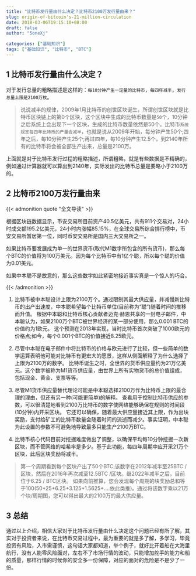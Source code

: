 ```yaml
---
title: "比特币发行量由什么决定？比特币2100万发行量由来？"
slug: origin-of-bitcoin's-21-million-circulation
date: 2018-03-06T19:15:10+08:00
draft: false
author: "5oneXj"

categories: ["基础知识"]
tags: ["基础知识", "比特币", "BTC"]
---
```


## 1 比特币发行量由什么决定？
对于发行总量的粗略描述是这样的：`每10分钟产生一定量的比特币`，`每四年减半`，`发行总量上限是2100万枚`。

> 说说减半的规律，2009年1月比特币的创世区块诞生，所谓创世区块就是比特币区块链上的第0个区块，这个区块中生成的比特币数量是`50`个，10分钟之后系统上会出现下一个区块，生成的比特币数量依然是50个。比特币`系统规定每四年比特币的产量会减半`，也就是说从2009年开始，每分钟产生50个;四年之后，每10分钟产生25个;再过四年，每10分钟产生12.5个，到2140年所有的比特币将会被全部生产出来，总量是2100万。

上面就是对于比特币发行过程的粗略描述，所谓粗略，就是有些数据是不精确的，例如通过计算器就可以算出到2140年，实际发出的比特币总量是要略小于2100万的。

## 2 比特币2100万发行量由来
{{< admonition quote "全文导读" >}}

根据区块链数据显示，币安交易所目前资产40.5亿美元，共有911个交易对，24小时成交额195.2亿美元，24小时内涨幅85.15%，在全球交易所综合排行榜中，币安交易所暂居第一位，同时币安交易所是国内三大交易所之一。

如果比特币要发展成为单一的世界货币(取代M1数字所包含的所有货币)，那么每个BTC的价值将为100万美元。因为每个比特币中有1亿个聪，所以每个聪的价值为0.01美元。

如果中本聪不是故意的，那么这些数字如此紧密地接近事实真是一个惊人的巧合。

{{< /admonition >}}

1. 比特币被中本聪设计上限为2100万个。通过限制其最大供应量，并减慢新比特币的出产出速度，中本聪希望每个比特币单位(目前称为“聪”)随着时间的推移而升值。
根据中本聪和比特币核心贡献者迈克·赫恩共享的一封电子邮件，中本聪认为，如果2100万个BTC被世界经济的某一部分使用，那么0.001 BTC的价值约为1欧元。
这个预测在2013年实现，当时比特币首次突破了1000欧元的价格点;如今，每个0.001个BTC的价值接近8.25欧元。

2. 尽管中本聪在电子邮件中将比特币的价格与欧元进行了比较，但一些简单的数学运算表明他可能对比特币有更宏大的愿景，这样从侧面解释了为什么选择了上限为2100万的数字。
比特币诞生之时，全世界的货币供应量约为21万亿美元。这个数字被称为M1货币供应量，由世界上所有实物货币的总价值组成，包括现金、黄金、支票等等。

3. 尽管M1货币供应量替代理论可能是中本聪选择2100万作为比特币上限的最合理的理由，但还有另一种(可能更简单)的解释。
查看用于控制比特币供应的参数，可以很清楚地看到2100万比特币的数字使网络能够确保在规则的时间段(10分钟)内开采区块。
它还可以确保，随着最大供应量接近其上限，作为出块奖励，支付给矿工的比特币数量会随着时间的流逝而减少。事实证明，中本聪为此设置的参数不可避免地导致最多只能生产2100万BTC。

4. 比特币核心代码目前对挖掘难度做出了调整，以确保平均每10分钟挖掘一次新区块，而不管网络的哈希率是多少。基于此功能，每四年周期中应开采21万个区块，此后区块奖励将减半。

> 第一个周期看到每个区块产出了50个BTC;该数字在2012年减半至25BTC /区块，然后在2016年再次减至12.5BTC /区块。继2022年减半之后，目前位于6.25 / BTC区块。
如果向前推算，您会发现每个周期的块奖励总和等于100(50+25+6.25+3.125+1.5625+….依此类推)。通过将该数字乘以21万个块/周期图，您可以得出最大的2100万的最大供应量。

## 3 总结
通过以上介绍，相信大家对于比特币发行量由什么决定这个问题已经有所了解，其实对于投资者来说，在比特币交易过程中，最为重要的就是多了解，多学习，毕竟投资有风险，入市需谨慎，这句话大家都知道，举个例子，就好比开着船在大海里航行，没有人能零风险面对，左右不了市场行情的波动，只能增加舵手的能力和船的质量，那样行情的时候你的安全多一份保障，对应的面对的危险是不是少了一份。